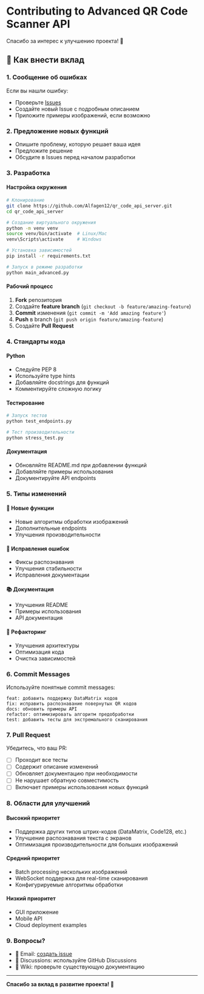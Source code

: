 # Contributing to Advanced QR Code Scanner API

Спасибо за интерес к улучшению проекта! 🎉

## 🚀 Как внести вклад

### 1. Сообщение об ошибках

Если вы нашли ошибку:
- Проверьте [Issues](https://github.com/Alfagen12/qr_code_api_server/issues)
- Создайте новый Issue с подробным описанием
- Приложите примеры изображений, если возможно

### 2. Предложение новых функций

- Опишите проблему, которую решает ваша идея
- Предложите решение
- Обсудите в Issues перед началом разработки

### 3. Разработка

#### Настройка окружения

```bash
# Клонирование
git clone https://github.com/Alfagen12/qr_code_api_server.git
cd qr_code_api_server

# Создание виртуального окружения
python -m venv venv
source venv/bin/activate  # Linux/Mac
venv\Scripts\activate     # Windows

# Установка зависимостей
pip install -r requirements.txt

# Запуск в режиме разработки
python main_advanced.py
```

#### Рабочий процесс

1. **Fork** репозитория
2. Создайте **feature branch** (`git checkout -b feature/amazing-feature`)
3. **Commit** изменения (`git commit -m 'Add amazing feature'`)
4. **Push** в branch (`git push origin feature/amazing-feature`)
5. Создайте **Pull Request**

### 4. Стандарты кода

#### Python

- Следуйте PEP 8
- Используйте type hints
- Добавляйте docstrings для функций
- Комментируйте сложную логику

#### Тестирование

```bash
# Запуск тестов
python test_endpoints.py

# Тест производительности
python stress_test.py
```

#### Документация

- Обновляйте README.md при добавлении функций
- Добавляйте примеры использования
- Документируйте API endpoints

### 5. Типы изменений

#### 🚀 Новые функции
- Новые алгоритмы обработки изображений
- Дополнительные endpoints
- Улучшения производительности

#### 🐛 Исправления ошибок
- Фиксы распознавания
- Улучшения стабильности
- Исправления документации

#### 📚 Документация
- Улучшения README
- Примеры использования
- API документация

#### 🔧 Рефакторинг
- Улучшения архитектуры
- Оптимизация кода
- Очистка зависимостей

### 6. Commit Messages

Используйте понятные commit messages:

```
feat: добавить поддержку DataMatrix кодов
fix: исправить распознавание повернутых QR кодов
docs: обновить примеры API
refactor: оптимизировать алгоритм предобработки
test: добавить тесты для экстремального сканирования
```

### 7. Pull Request

Убедитесь, что ваш PR:

- [ ] Проходит все тесты
- [ ] Содержит описание изменений
- [ ] Обновляет документацию при необходимости
- [ ] Не нарушает обратную совместимость
- [ ] Включает примеры использования новых функций

### 8. Области для улучшений

#### Высокий приоритет
- Поддержка других типов штрих-кодов (DataMatrix, Code128, etc.)
- Улучшение распознавания текста с экранов
- Оптимизация производительности для больших изображений

#### Средний приоритет
- Batch processing нескольких изображений
- WebSocket поддержка для real-time сканирования
- Конфигурируемые алгоритмы обработки

#### Низкий приоритет
- GUI приложение
- Mobile API
- Cloud deployment examples

### 9. Вопросы?

- 📧 Email: [создать issue](https://github.com/Alfagen12/qr_code_api_server/issues)
- 💬 Discussions: используйте GitHub Discussions
- 📖 Wiki: проверьте существующую документацию

---

**Спасибо за вклад в развитие проекта! 🙏**
